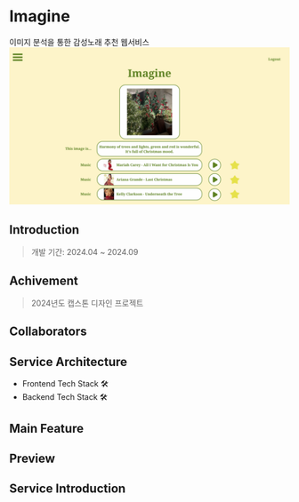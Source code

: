 # Imagine
이미지 분석을 통한 감성노래 추천 웹서비스
![image](static/images/imagine.png)

## Introduction
> 개발 기간: 2024.04 ~ 2024.09

## Achivement
> 2024년도 캡스톤 디자인 프로젝트

## Collaborators
<!--
|박진하(팀장)|주서영|
|------|---|
|✉|✉|
-->

## Service Architecture
- Frontend Tech Stack 🛠<br>
- Backend Tech Stack 🛠<br>

## Main Feature

## Preview

## Service Introduction
